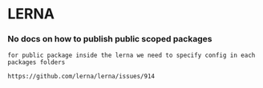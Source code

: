 # LERNA
### No docs on how to publish public scoped packages 
```
for public package inside the lerna we need to specify config in each packages folders
```

`https://github.com/lerna/lerna/issues/914`